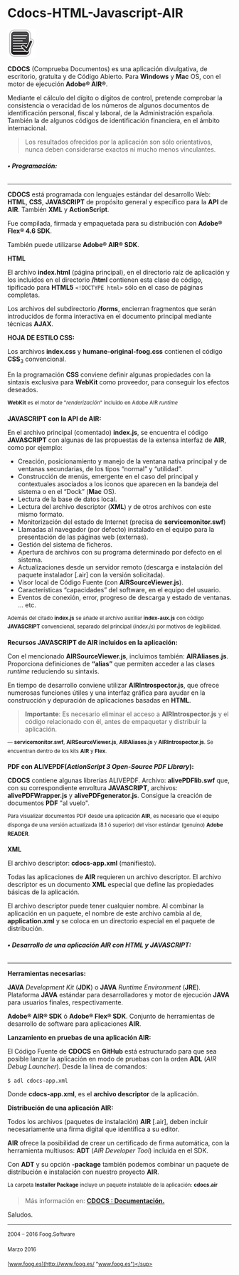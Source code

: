 # Cdocs-HTML-Javascript-AIR

![Imagen](md/img/icon_64.png "CDOCS")

**CDOCS** (Comprueba Documentos) es una aplicación divulgativa, de escritorio, gratuita y de Código Abierto. Para **Windows** y **Mac** OS, con el motor de ejecución  **Adobe® AIR®**.

Mediante el cálculo del dígito o dígitos de control, pretende comprobar la consistencia o veracidad de los números de algunos documentos de identificación personal, fiscal y laboral, de la Administración española. También la de algunos códigos de identificación financiera, en el ámbito internacional.

>Los resultados ofrecidos por la aplicación son sólo orientativos, nunca deben considerarse exactos ni mucho menos vinculantes.

###### **• Programación:**
----
**CDOCS** está programada con lenguajes estándar del desarrollo Web: **HTML**, **CSS**, **JAVASCRIPT** de propósito general y específico para la **API** de **AIR**. También **XML** y **ActionScript**.

Fue compilada, firmada y empaquetada para su distribución con **Adobe® Flex® 4.6 SDK**. 

También puede utilizarse **Adobe® AIR® SDK**.

**HTML**

El archivo **index.html** (página principal), en el directorio raíz de aplicación y los incluidos en el directorio  **/html**  contienen esta clase de código, tipificado para **HTML5** `<!DOCTYPE html>` sólo en el caso de páginas completas.
 
Los archivos del subdirectorio **/forms**, encierran fragmentos que serán introducidos de forma interactiva en el documento principal mediante técnicas **AJAX**.

**HOJA DE ESTILO CSS:**

Los archivos **index.css** y **humane-original-foog.css** contienen el código **CSS**<sub>3</sub> convencional.
 
En la programación **CSS** conviene definir algunas propiedades con la sintaxis exclusiva para **WebKit** como proveedor, para conseguir  los efectos deseados.

<sup>**WebKit** es el motor de "*renderización*" incluido en Adobe AIR *runtime*</sup>

**JAVASCRIPT con la API de AIR:**

En el archivo principal (comentado) **index.js**, se encuentra el código **JAVASCRIPT** con algunas de las propuestas de la extensa interfaz de **AIR**, como por ejemplo:

* Creación, posicionamiento y manejo de la ventana nativa principal y de ventanas secundarias, de los tipos “normal” y “utilidad”.
* Construcción de menús, emergente en el caso del principal y contextuales asociados a los iconos que aparecen en la bandeja del sistema o en el “Dock” (**Mac** OS).
* Lectura de la base de datos local.
* Lectura del archivo descriptor (**XML**) y de otros archivos con este mismo formato.
* Monitorización del estado de Internet (precisa de **servicemonitor.swf**) 
* Llamadas al navegador (por defecto) instalado en el equipo para la presentación de las páginas web (externas).
* Gestión del sistema de ficheros.
* Apertura de archivos con su programa determinado por defecto en el sistema.
* Actualizaciones desde un servidor remoto (descarga e instalación del paquete instalador \[.air] con la versión solicitada). 
* Visor local de Código Fuente (con **AIRSourceViewer.js**).
* Características “capacidades” del software, en el equipo del usuario. 
* Eventos de conexión, error, progreso de descarga y estado de ventanas.
… etc.

<sup>Además del citado **index.js** se añade el archivo auxiliar **index-aux.js** con código **JAVASCRIPT** convencional, separado del principal (*index.js*) por motivos de legibilidad.</sup>

**Recursos JAVASCRIPT de AIR incluidos en la aplicación:**

Con el mencionado **AIRSourceViewer.js**, incluimos también: **AIRAliases.js**. Proporciona definiciones de **“alias”** que permiten acceder a las clases *runtime* reduciendo su sintaxis.

En tiempo de desarrollo conviene utilizar **AIRIntrospector.js**, que ofrece numerosas funciones útiles y una interfaz gráfica para ayudar en la construcción y depuración de aplicaciones basadas en **HTML**.

> **Importante**: Es necesario eliminar el acceso a **AIRIntrospector.js** y el código relacionado con él, antes de empaquetar y distribuir la aplicación.
 
<sup> — **servicemonitor.swf**, **AIRSourceViewer.js**, **AIRAliases.js** y **AIRIntrospector.js**. Se encuentran dentro de los kits  **AIR** y **Flex**.</sup>

**PDF con ALIVEPDF(*ActionScript 3 Open-Source PDF Library*):**

**CDOCS** contiene algunas librerías ALIVEPDF. Archivo: **alivePDFlib.swf** que, con su correspondiente envoltura **JAVASCRIPT**, archivos: **alivePDFWrapper.js** y **alivePDFgenerator.js**. Consigue la creación de documentos **PDF** "al vuelo".

<sup>Para visualizar documentos PDF desde una aplicación **AIR**, es necesario que el equipo disponga de una versión actualizada (8.1 ó superior) del visor estándar (genuino) **Adobe READER**.</sup>

**XML**

El archivo descriptor: **cdocs-app.xml** (manifiesto).

Todas las aplicaciones de **AIR** requieren un archivo descriptor. El archivo descriptor es un documento **XML** especial que define las propiedades básicas de la aplicación.

El archivo descriptor puede tener cualquier nombre. Al combinar la aplicación en un paquete, el nombre de este archivo cambia al de, **application.xml** y se coloca en un directorio especial en el paquete de distribución.

###### **• Desarrollo de una aplicación AIR con HTML y JAVASCRIPT:**
----

**Herramientas necesarias:**

**JAVA** *Development Kit* (**JDK**) o **JAVA** *Runtime Environment* (**JRE**). Plataforma **JAVA** estándar para desarrolladores y motor de ejecución **JAVA** para usuarios finales, respectivamente.

**Adobe® AIR® SDK** ó **Adobe® Flex® SDK**. Conjunto de herramientas de desarrollo de software para aplicaciones **AIR**.

**Lanzamiento en pruebas de una aplicación AIR:**

El Código Fuente de **CDOCS** en **GitHub** está estructurado para que sea posible lanzar la aplicación en modo de pruebas con la orden **ADL** (*AIR Debug Launcher*). Desde la línea de comandos:

`$ adl cdocs-app.xml`

Donde **cdocs-app.xml**, es el **archivo descriptor** de la aplicación.

**Distribución de una aplicación AIR:**

Todos los archivos (paquetes de instalación) **AIR** \[.air], deben incluir necesariamente una firma digital que identifica a su editor.

**AIR** ofrece la posibilidad de crear un certificado de firma automática, con la herramienta multiusos: **ADT** (*AIR Developer Tool*) incluida en el SDK.

Con **ADT** y su opción **-package** también podemos combinar un paquete de distribución e instalación con nuestro proyecto **AIR**.

<sup>La carpeta **Installer Package** incluye un paquete instalable de la aplicación: **cdocs.air**

> Más información en: [**CDOCS : Documentación.**](md/documentation.md "Documentación")

Saludos.

----

<sup>2004 – 2016 Foog.Software</sup>

<sup>Marzo 2016</sup>

<sup>[www.foog.es](http://www.foog.es/ "www.foog.es")</sup>
